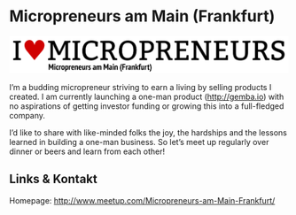 # Micropreneurs am Main (Frankfurt)
![Micropreneurs am Main (Frankfurt)](./micropreneurs.logo.png)

I’m a budding micropreneur striving to earn a living by selling products I created. I am currently launching a one-man product (http://gemba.io) with no aspirations of getting investor funding or growing this into a full-fledged company.

I’d like to share with like-minded folks the joy, the hardships and the lessons learned in building a one-man business. So let’s meet up regularly over dinner or beers and learn from each other!


## Links &amp; Kontakt

Homepage: <http://www.meetup.com/Micropreneurs-am-Main-Frankfurt/>










